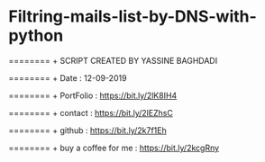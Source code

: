 # Filtring-mails-list-by-DNS-with-python

======== + SCRIPT CREATED BY YASSINE BAGHDADI

======== + Date : 12-09-2019 

======== + PortFolio : https://bit.ly/2lK8IH4

======== + contact : https://bit.ly/2lEZhsC

======== + github : https://bit.ly/2k7f1Eh

======== + buy a coffee for me : https://bit.ly/2kcgRny 
